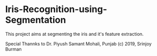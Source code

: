 # Iris-Recognition-using-Segmentation

This project aims at segmenting the iris and it's feature extraction.

Special Thannks to Dr. Piyush Samant
Mohali, Punjab
(c) 2019, Srinjoy Burman
